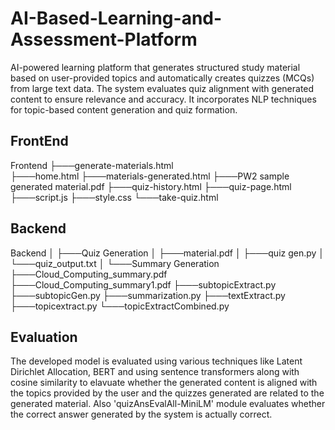 # AI-Based-Learning-and-Assessment-Platform
AI-powered learning platform that generates structured study material based on user-provided topics and automatically creates quizzes (MCQs) from large text data. The system evaluates quiz alignment with generated content to ensure relevance and accuracy. It incorporates NLP techniques for topic-based content generation and quiz formation.

## FrontEnd
  Frontend
    ├───generate-materials.html            
    ├───home.html
    ├───materials-generated.html
    ├───PW2 sample generated material.pdf
    ├───quiz-history.html
    ├───quiz-page.html
    ├───script.js
    ├───style.css
    └───take-quiz.html

## Backend
  Backend
    │
    ├───Quiz Generation
    │   ├───material.pdf
    │   ├───quiz gen.py
    │   └───quiz_output.txt
    │
    └───Summary Generation
        ├───Cloud_Computing_summary.pdf
        ├───Cloud_Computing_summary1.pdf
        ├───subtopicExtract.py
        ├───subtopicGen.py
        ├───summarization.py
        ├───textExtract.py
        ├───topicextract.py
        └───topicExtractCombined.py

## Evaluation
The developed model is evaluated using various techniques like Latent Dirichlet Allocation, BERT and using sentence transformers along with cosine similarity to elavuate whether the generated content is aligned with the topics provided by the user and the quizzes generated are related to the generated material. Also 'quizAnsEvalAll-MiniLM' module evaluates whether the correct answer generated by the system is actually correct.

